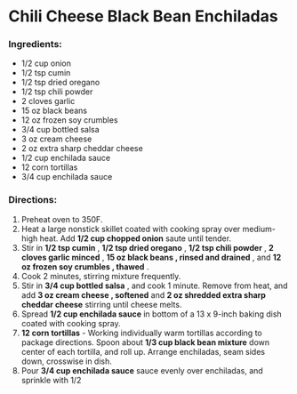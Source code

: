 # Chili Cheese Black Bean Enchiladas 

### Ingredients: 
* 1/2 cup onion
* 1/2 tsp cumin
* 1/2 tsp dried oregano
* 1/2 tsp chili powder
* 2 cloves garlic
* 15 oz black beans
* 12 oz frozen soy crumbles
* 3/4 cup bottled salsa
* 3 oz cream cheese
* 2 oz extra sharp cheddar cheese
* 1/2 cup enchilada sauce
* 12 corn tortillas
* 3/4 cup enchilada sauce

### Directions: 
1. Preheat oven to 350F. 
2. Heat a large nonstick skillet coated with cooking spray over medium-high heat. Add **1/2 cup chopped onion** saute until tender. 
3. Stir in **1/2 tsp cumin** , **1/2 tsp dried oregano** , **1/2 tsp chili powder** , **2 cloves garlic minced** , **15 oz black beans , rinsed and drained** , and **12 oz frozen soy crumbles , thawed** . 
4. Cook 2 minutes, stirring mixture frequently. 
5. Stir in **3/4 cup bottled salsa** , and cook 1 minute. Remove from heat, and add **3 oz cream cheese , softened** and **2 oz shredded extra sharp cheddar cheese** stirring until cheese melts. 
6. Spread **1/2 cup enchilada sauce** in bottom of a 13 x 9-inch baking dish coated with cooking spray. 
7. **12 corn tortillas** - Working individually warm tortillas according to package directions. Spoon about **1/3 cup black bean mixture** down center of each tortilla, and roll up. Arrange enchiladas, seam sides down, crosswise in dish. 
8. Pour **3/4 cup enchilada sauce** sauce evenly over enchiladas, and sprinkle with 1/2 
